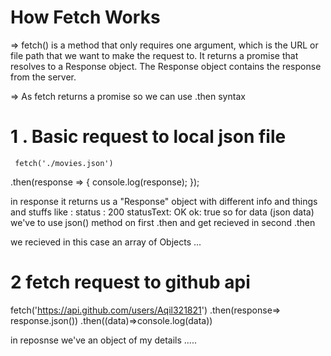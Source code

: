 # How Fetch Works

=> fetch() is a method that only requires one argument, which is the URL or file path that we want to make the request to. It returns a promise that resolves to a Response object. The Response object contains the response from the server.

=> As fetch returns a promise so we can use .then syntax 


# 1 . Basic request to local json file
  
     fetch('./movies.json')
  .then(response => {
    console.log(response);
  });

  in response it returns us a "Response" object with different info and  things and stuffs
  like :
            status : 200
            statusText: OK
            ok: true
  so for data (json data) we've to use json() method on first .then and get recieved in second .then 

  we recieved in this case an array of Objects ...


  # 2 fetch request to github api

  fetch('https://api.github.com/users/Aqil321821')
  .then(response=> response.json())
  .then((data)=>console.log(data))


in reposnse we've an object of my details .....



            